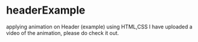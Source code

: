 # headerExample
applying animation on Header (example) using HTML,CSS
I have uploaded a video of the animation, please do check it out.
